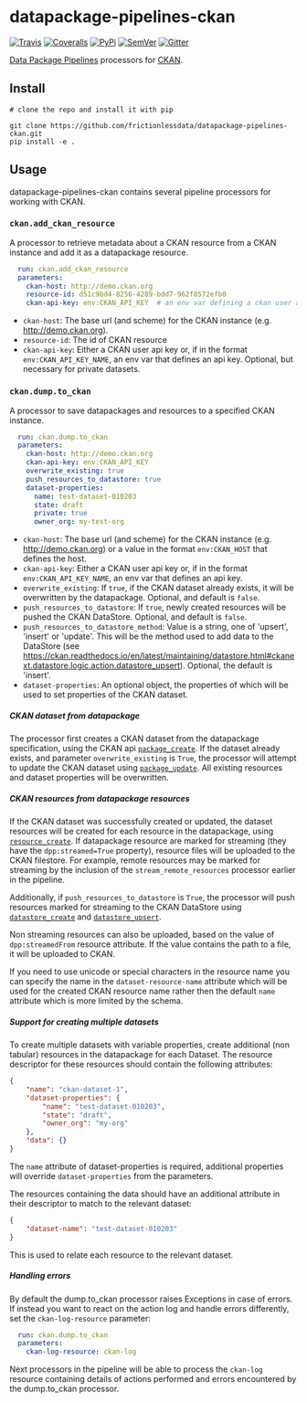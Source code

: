 # datapackage-pipelines-ckan

[![Travis](https://img.shields.io/travis/frictionlessdata/datapackage-pipelines-ckan/master.svg)](https://travis-ci.org/frictionlessdata/datapackage-pipelines-ckan)
[![Coveralls](http://img.shields.io/coveralls/frictionlessdata/datapackage-pipelines-ckan/master.svg)](https://coveralls.io/r/frictionlessdata/datapackage-pipelines-ckan?branch=master)
[![PyPi](https://img.shields.io/pypi/v/datapackage-pipelines-ckan.svg)](https://pypi.python.org/pypi/datapackage-pipelines-ckan)
[![SemVer](https://img.shields.io/badge/versions-SemVer-brightgreen.svg)](http://semver.org/)
[![Gitter](https://img.shields.io/gitter/room/frictionlessdata/chat.svg)](https://gitter.im/frictionlessdata/chat)

[Data Package Pipelines](https://github.com/frictionlessdata/datapackage-pipelines) processors for [CKAN](https://ckan.org/).


## Install

```
# clone the repo and install it with pip

git clone https://github.com/frictionlessdata/datapackage-pipelines-ckan.git
pip install -e .
```


## Usage

datapackage-pipelines-ckan contains several pipeline processors for working with CKAN.

### `ckan.add_ckan_resource`

A processor to retrieve metadata about a CKAN resource from a CKAN instance and add it as a datapackage resource.

```yaml
  run: ckan.add_ckan_resource
  parameters:
    ckan-host: http://demo.ckan.org
    resource-id: d51c9bd4-8256-4289-bdd7-962f8572efb0
    ckan-api-key: env:CKAN_API_KEY  # an env var defining a ckan user api key
```

- `ckan-host`: The base url (and scheme) for the CKAN instance (e.g. http://demo.ckan.org).
- `resource-id`: The id of CKAN resource
- `ckan-api-key`: Either a CKAN user api key or, if in the format `env:CKAN_API_KEY_NAME`, an env var that defines an api key. Optional, but necessary for private datasets.

### `ckan.dump.to_ckan`

A processor to save datapackages and resources to a specified CKAN instance.

```yaml
  run: ckan.dump.to_ckan
  parameters:
    ckan-host: http://demo.ckan.org
    ckan-api-key: env:CKAN_API_KEY
    overwrite_existing: true
    push_resources_to_datastore: true
    dataset-properties:
      name: test-dataset-010203
      state: draft
      private: true
      owner_org: my-test-org
```

- `ckan-host`: The base url (and scheme) for the CKAN instance (e.g. http://demo.ckan.org) or a value in the format `env:CKAN_HOST` that defines the host.
- `ckan-api-key`: Either a CKAN user api key or, if in the format `env:CKAN_API_KEY_NAME`, an env var that defines an api key.
- `overwrite_existing`: If `true`, if the CKAN dataset already exists, it will be overwritten by the datapackage. Optional, and default is `false`.
- `push_resources_to_datastore`: If `true`, newly created resources will be pushed the CKAN DataStore. Optional, and default is `false`.
- `push_resources_to_datastore_method`: Value is a string, one of 'upsert', 'insert' or 'update'. This will be the method used to add data to the DataStore (see https://ckan.readthedocs.io/en/latest/maintaining/datastore.html#ckanext.datastore.logic.action.datastore_upsert). Optional, the default is 'insert'.
- `dataset-properties`: An optional object, the properties of which will be used to set properties of the CKAN dataset.

##### CKAN dataset from datapackage

The processor first creates a CKAN dataset from the datapackage specification, using the CKAN api [`package_create`](http://docs.ckan.org/en/latest/api/#ckan.logic.action.create.package_create). If the dataset already exists, and parameter `overwrite_existing` is `True`, the processor will attempt to update the CKAN dataset using [`package_update`](http://docs.ckan.org/en/latest/api/#ckan.logic.action.update.package_update). All existing resources and dataset properties will be overwritten.

##### CKAN resources from datapackage resources

If the CKAN dataset was successfully created or updated, the dataset resources will be created for each resource in the datapackage, using [`resource_create`](http://docs.ckan.org/en/latest/api/#ckan.logic.action.create.resource_create). If datapackage resource are marked for streaming (they have the `dpp:streamed=True` property), resource files will be uploaded to the CKAN filestore. For example, remote resources may be marked for streaming by the inclusion of the `stream_remote_resources` processor earlier in the pipeline.

Additionally, if `push_resources_to_datastore` is `True`, the processor will push resources marked for streaming to the CKAN DataStore using [`datastore_create`](https://ckan.readthedocs.io/en/latest/maintaining/datastore.html#ckanext.datastore.logic.action.datastore_create) and [`datastore_upsert`](https://ckan.readthedocs.io/en/latest/maintaining/datastore.html#ckanext.datastore.logic.action.datastore_upsert).

Non streaming resources can also be uploaded, based on the value of `dpp:streamedFrom` resource attribute. If the
value contains the path to a file, it will be uploaded to CKAN.

If you need to use unicode or special characters in the resource name you can specify the name in
the `dataset-resource-name` attribute which will be used for the created CKAN resource name rather
then the default `name` attribute which is more limited by the schema.

##### Support for creating multiple datasets

To create multiple datasets with variable properties, create additional (non tabular) resources in the datapackage for each
Dataset. The resource descriptor for these resources should contain the following attributes:

```json
{
    "name": "ckan-dataset-1",
    "dataset-properties": {
        "name": "test-dataset-010203",
        "state": "draft",
        "owner_org": "my-org"
    },
    "data": {}
}
```

The `name` attribute of dataset-properties is required, additional properties will override `dataset-properties` from the parameters.

The resources containing the data should have an additional attribute in their descriptor to match to the relevant dataset:

```json
{
    "dataset-name": "test-dataset-010203"
}
```

This is used to relate each resource to the relevant dataset.

##### Handling errors

By default the dump.to_ckan processor raises Exceptions in case of errors. If instead you want to react on
the action log and handle errors differently, set the `ckan-log-resource` parameter:

```yaml
  run: ckan.dump.to_ckan
  parameters:
    ckan-log-resource: ckan-log
```

Next processors in the pipeline will be able to process the `ckan-log` resource containing details of actions
performed and errors encountered by the dump.to_ckan processor.
